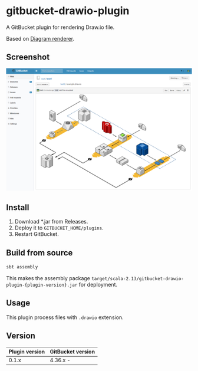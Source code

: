 # gitbucket-drawio-plugin

A GitBucket plugin for rendering Draw.io file.

Based on [Diagram renderer](https://github.com/laingsimon/render-diagram).

## Screenshot

![screenshot](https://github.com/onukura/gitbucket-drawio-plugin/raw/assets/screenshot.png)

## Install

1. Download *.jar from Releases.
2. Deploy it to `GITBUCKET_HOME/plugins`.
3. Restart GitBucket.

## Build from source

```sbt
sbt assembly
```

This makes the assembly package
`target/scala-2.13/gitbucket-drawio-plugin-{plugin-version}.jar`
for deployment.

## Usage

This plugin process files with `.drawio` extension.

## Version

Plugin version|GitBucket version
:---|:---
0.1.x |4.36.x -
